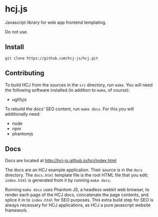 # hcj.js #

Javascript library for web app frontend templating.

Do not use.

## Install ##

`git clone https://github.com/hcj-js/hcj.git`

## Contributing ##

To build HCJ from the sources in the `src` directory, run `make`.  You
will need the following software installed (in addition to `make`, of
course):

* uglifyjs

To rebuild the docs' SEO content, run `make docs`.  For this you will
additionally need:

* node
* npm
* phantomjs

## Docs ##

Docs are located at http://hcj-js.github.io/hcj/index.html

The docs are an HCJ example application.  Their source is in the
`docs` directory.  The `docs.html` template file is the root HTML file
that you edit; `index.html` is generated from it by running `make
docs`.

Running `make docs` uses Phantom JS, a headless webkit web browser, to
render each page of the HCJ docs, concatenate the page contents, and
splice it in to `index.html` for SEO purposes.  This extra build step
for SEO is always necessary for HCJ applications, as HCJ a pure
javascript website framework.
